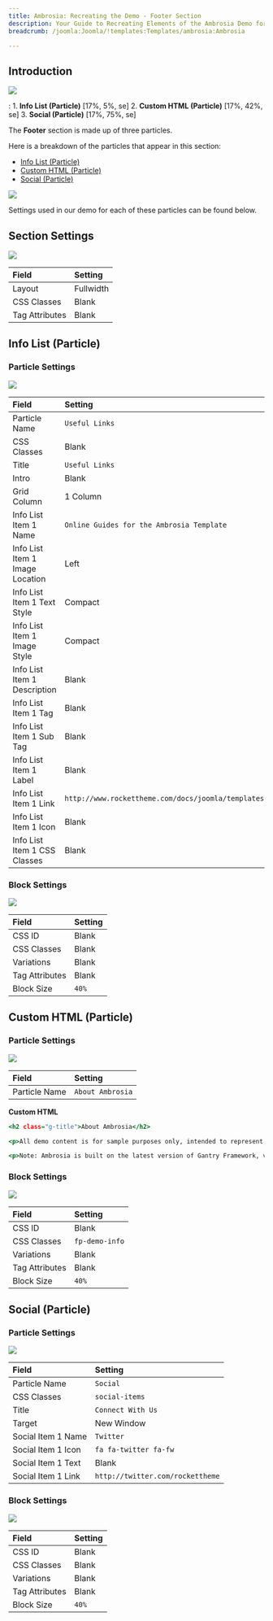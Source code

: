 ```yaml
---
title: Ambrosia: Recreating the Demo - Footer Section
description: Your Guide to Recreating Elements of the Ambrosia Demo for Joomla
breadcrumb: /joomla:Joomla/!templates:Templates/ambrosia:Ambrosia

---
```


## Introduction

![](assets/demo_footer.jpeg)

:   1. **Info List (Particle)** [17%, 5%, se]
    2. **Custom HTML (Particle)** [17%, 42%, se]
    3. **Social (Particle)** [17%, 75%, se]

The **Footer** section is made up of three particles. 

Here is a breakdown of the particles that appear in this section:

* [Info List (Particle)](#info-list-(particle))
* [Custom HTML (Particle)](#custom-html-(particle))
* [Social (Particle)](#social-(particle))

![](assets/home_footer.jpeg)

Settings used in our demo for each of these particles can be found below.

## Section Settings

![](assets/demo_footer_settings.jpeg)

| Field          | Setting   |
| :-----         | :-----    |
| Layout         | Fullwidth |
| CSS Classes    | Blank     |
| Tag Attributes | Blank     |

## Info List (Particle)

### Particle Settings

![](assets/demo_footer_1.jpeg)

| Field                           | Setting                                                     |
| :-----                          | :------                                                     |
| Particle Name                   | `Useful Links`                                              |
| CSS Classes                     | Blank                                                       |
| Title                           | `Useful Links`                                              |
| Intro                           | Blank                                                       |
| Grid Column                     | 1 Column                                                    |
| Info List Item 1 Name           | `Online Guides for the Ambrosia Template`                   |
| Info List Item 1 Image Location | Left                                                        |
| Info List Item 1 Text Style     | Compact                                                     |
| Info List Item 1 Image Style    | Compact                                                     |
| Info List Item 1 Description    | Blank                                                       |
| Info List Item 1 Tag            | Blank                                                       |
| Info List Item 1 Sub Tag        | Blank                                                       |
| Info List Item 1 Label          | Blank                                                       |
| Info List Item 1 Link           | `http://www.rockettheme.com/docs/joomla/templates/ambrosia` |
| Info List Item 1 Icon           | Blank                                                       |
| Info List Item 1 CSS Classes    | Blank                                                       |

### Block Settings

![](assets/demo_footer_2.jpeg)

| Field          | Setting |
| :-----         | :-----  |
| CSS ID         | Blank   |
| CSS Classes    | Blank   |
| Variations     | Blank   |
| Tag Attributes | Blank   |
| Block Size     | `40%`   |

## Custom HTML (Particle)

### Particle Settings

![](assets/demo_footer_3.jpeg)

| Field         | Setting          |
| :-----        | :------          |
| Particle Name | `About Ambrosia` |

**Custom HTML**
~~~ .html
<h2 class="g-title">About Ambrosia</h2>

<p>All demo content is for sample purposes only, intended to represent a live site. All content images are licensed from <a href="http://tookapic.com">tookapic.com</a>.</p>

<p>Note: Ambrosia is built on the latest version of Gantry Framework, version 5.</p>
~~~

### Block Settings

![](assets/demo_footer_4.jpeg)

| Field          | Setting        |
| :-----         | :-----         |
| CSS ID         | Blank          |
| CSS Classes    | `fp-demo-info` |
| Variations     | Blank          |
| Tag Attributes | Blank          |
| Block Size     | `40%`          |

## Social (Particle)

### Particle Settings

![](assets/demo_footer_5.jpeg)

| Field              | Setting                          |
| :-----             | :------                          |
| Particle Name      | `Social`                         |
| CSS Classes        | `social-items`                   |
| Title              | `Connect With Us`                |
| Target             | New Window                       |
| Social Item 1 Name | `Twitter`                        |
| Social Item 1 Icon | `fa fa-twitter fa-fw`            |
| Social Item 1 Text | Blank                            |
| Social Item 1 Link | `http://twitter.com/rockettheme` |

### Block Settings

![](assets/demo_footer_6.jpeg)

| Field          | Setting   |
| :-----         | :-----    |
| CSS ID         | Blank     |
| CSS Classes    | Blank     |
| Variations     | Blank     |
| Tag Attributes | Blank     |
| Block Size     | `40%`     |
